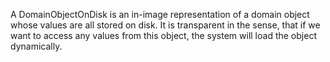 A DomainObjectOnDisk is an in-image representation of a domain object whose values are all stored on disk. It is transparent in the sense, that if we want to access any values from this object, the system will load the object dynamically.